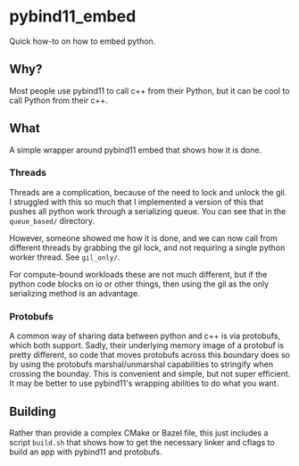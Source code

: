 # pybind11_embed

Quick how-to on how to embed python.

## Why?

Most people use pybind11 to call c++ from their Python, but it can be
cool to call Python from their c++.

## What

A simple wrapper around pybind11 embed that shows how it is done.

### Threads

Threads are a complication, because of the need to lock and unlock the
gil. I struggled  with this so much that I implemented a version of
this that pushes all python work through a serializing queue. You
can see that in the `queue_based/` directory.

However, someone showed me how it is done, and we can now call from
different threads by grabbing the gil lock, and not requiring a single
python worker thread. See `gil_only/`.

For compute-bound workloads these are not much different, but if the
python code blocks on io or other things, then using the gil as the
only serializing method is an advantage.


### Protobufs

A common way of sharing data between python and c++ is via protobufs,
which both support. Sadly, their underlying memory image of a protobuf is
pretty different, so code that moves protobufs across this boundary does
so by using the protobufs marshal/unmarshal capabilities to stringify
when crossing the bounday. This is convenient and simple, but not super
efficient.  It may be better to use pybind11's wrapping abilities
to do what you want.

## Building

Rather than provide a complex CMake or Bazel file, this just includes a
script `build.sh` that shows how to get the necessary linker and cflags
to build an app with pybind11 and protobufs.

